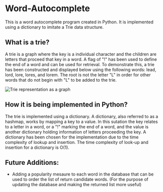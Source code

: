 # Word-Autocomplete
This is a word autocomplete program created in Python. It is implemented using a dictionary to imitate a Trie data structure.

## What is a trie?
A trie is a graph where the key is a individual character and the children are letters that proceed that key in a word. A flag of "!" has been used to define the end of a word and can be used for retrieval. To demonstrate this, a trie has been constructed and displayed below using the following words: lead, lord, lore, lores, and lorem. The root is not the letter "L" in order for other words that do not begin with "L" to be added to the trie.

![Trie representation as a graph](https://live.staticflickr.com/65535/52736761380_aa453f8b18_w.jpg)

## How it is being implemented in Python?

The trie is implemented using a dictionary. A dictionary, also referred to as a hashmap, works by mapping a key to a value. In this sutation the key relates to a letter in a word, or a "!" marking the end of a word, and the value is another dictionary holding information of letters proceeding the key. A dictionary has been chosen for the implementation due to the time complexity of lookup and insertion. The time complexity of look-up and insertion for a dictionary is O(1). 


## Future Additions:

  * Adding a popularity mesaure to each word in the database that can be used to order the list of return candidate words. (For the purpose of updating the database and making the returned list more useful)


